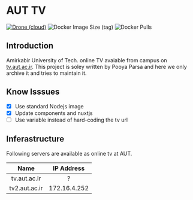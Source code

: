 # AUT TV

[![Drone (cloud)](https://img.shields.io/drone/build/aut-cic/tv.svg?style=flat-square&logo=drone)](https://cloud.drone.io/aut-cic/tv)
![Docker Image Size (tag)](https://img.shields.io/docker/image-size/1995parham/aut-tv/latest?style=flat-square&logo=docker)
![Docker Pulls](https://img.shields.io/docker/pulls/1995parham/aut-tv?style=flat-square&logo=docker)

## Introduction

Amirkabir University of Tech. online TV avaiable from campus on [tv.aut.ac.ir](https://tv.aut.ac.ir).
This project is soley written by Pooya Parsa and here we only archive it and tries to maintain it.

## Know Isssues

- [x] Use standard Nodejs image
- [x] Update components and nuxtjs
- [ ] Use variable instead of hard-coding the tv url

## Inferastructure

Following servers are available as online tv at AUT.

|     Name      |  IP Address  |
| :-----------: | :----------: |
| tv.aut.ac.ir  |      ?       |
| tv2.aut.ac.ir | 172.16.4.252 |
